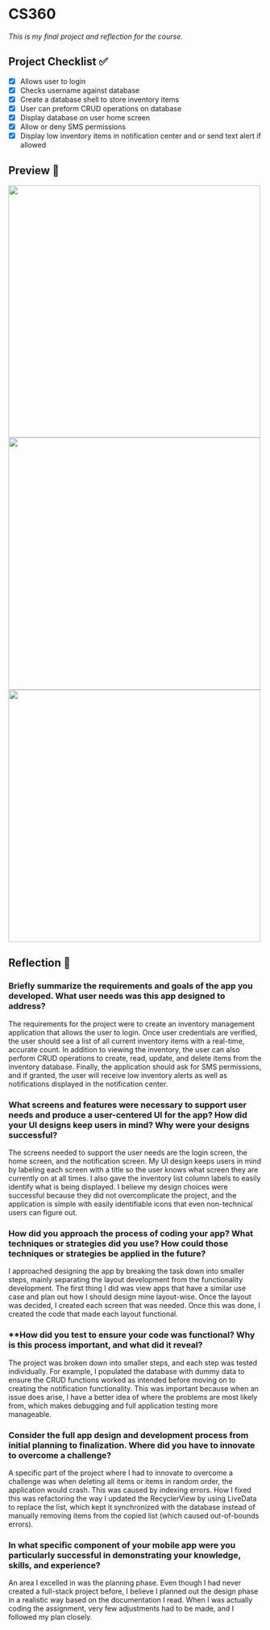 # CS360
*This is my final project and reflection for the course.*

## Project Checklist ✅
- [x] Allows user to login
- [x] Checks username against database
- [x] Create a database shell to store inventory items
- [x] User can preform CRUD operations on database
- [x] Display database on user home screen
- [x] Allow or deny SMS permissions
- [x] Display low inventory items in notification center and or send text alert if allowed

## Preview 👀
<img src="preview.jpg" width="500"/>
<img src="preview2.jpg" width="500"/>
<img src="preview3.gif" width="500"/>

## Reflection 📝
### **Briefly summarize the requirements and goals of the app you developed. What user needs was this app designed to address?**

The requirements for the project were to create an inventory management application that allows the user to login. Once user credentials are verified, the user should see a list of all current inventory items with a real-time, accurate count. In addition to viewing the inventory, the user can also perform CRUD operations to create, read, update, and delete items from the inventory database. Finally, the application should ask for SMS permissions, and if granted, the user will receive low inventory alerts as well as notifications displayed in the notification center.

### **What screens and features were necessary to support user needs and produce a user-centered UI for the app? How did your UI designs keep users in mind? Why were your designs successful?**

The screens needed to support the user needs are the login screen, the home screen, and the notification screen. My UI design keeps users in mind by labeling each screen with a title so the user knows what screen they are currently on at all times. I also gave the inventory list column labels to easily identify what is being displayed. I believe my design choices were successful because they did not overcomplicate the project, and the application is simple with easily identifiable icons that even non-technical users can figure out.

### **How did you approach the process of coding your app? What techniques or strategies did you use? How could those techniques or strategies be applied in the future?**

I approached designing the app by breaking the task down into smaller steps, mainly separating the layout development from the functionality development. The first thing I did was view apps that have a similar use case and plan out how I should design mine layout-wise. Once the layout was decided, I created each screen that was needed. Once this was done, I created the code that made each layout functional.

### **How did you test to ensure your code was functional? Why is this process important, and what did it reveal?

The project was broken down into smaller steps, and each step was tested individually. For example, I populated the database with dummy data to ensure the CRUD functions worked as intended before moving on to creating the notification functionality. This was important because when an issue does arise, I have a better idea of where the problems are most likely from, which makes debugging and full application testing more manageable.

### **Consider the full app design and development process from initial planning to finalization. Where did you have to innovate to overcome a challenge?**

A specific part of the project where I had to innovate to overcome a challenge was when deleting all items or items in random order, the application would crash. This was caused by indexing errors. How I fixed this was refactoring the way I updated the RecyclerView by using LiveData to replace the list, which kept it synchronized with the database instead of manually removing items from the copied list (which caused out-of-bounds errors).

### **In what specific component of your mobile app were you particularly successful in demonstrating your knowledge, skills, and experience?**

An area I excelled in was the planning phase. Even though I had never created a full-stack project before, I believe I planned out the design phase in a realistic way based on the documentation I read. When I was actually coding the assignment, very few adjustments had to be made, and I followed my plan closely.
